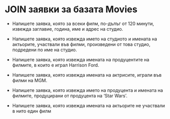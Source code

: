 # JOIN заявки за базата Movies

- Напишете заявка, която за всеки филм, по-дълъг от 120 минути, извежда заглавие, година, име и адрес на студио.

- Напишете заявка, която извежда името на студиото и имената на актьорите,
участвали във филми, произведени от това студио, подредени по име на студио.

- Напишете заявка, която извежда имената на продуцентите на филмите, в които е
играл Harrison Ford.

- Напишете заявка, която извежда имената на актрисите, играли във филми на
MGM.

- Напишете заявка, която извежда името на продуцента и имената на филмите,
продуцирани от продуцента на ‘Star Wars’.

- Напишете заявка, която извежда имената на актьорите не участвали в нито един
филм
